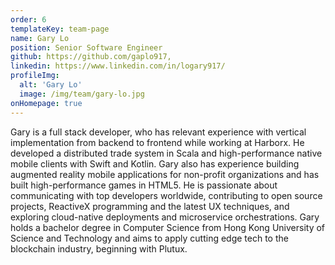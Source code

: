 ```yaml
---
order: 6
templateKey: team-page
name: Gary Lo
position: Senior Software Engineer
github: https://github.com/gaplo917,
linkedin: https://www.linkedin.com/in/logary917/
profileImg:
  alt: 'Gary Lo'
  image: /img/team/gary-lo.jpg
onHomepage: true
---
```

  Gary is a full stack developer, who has relevant experience with vertical implementation from backend to frontend while 
  working at Harborx. He developed a distributed trade system in Scala and high-performance native mobile clients with 
  Swift and Kotlin. Gary also has experience building augmented reality mobile applications for non-profit organizations 
  and has built high-performance games in HTML5. He is passionate about communicating with top developers worldwide, 
  contributing to open source projects, ReactiveX programming and the latest UX techniques, and exploring cloud-native 
  deployments and microservice orchestrations. Gary holds a bachelor degree in Computer Science from Hong Kong University 
  of Science and Technology and aims to apply cutting edge tech to the blockchain industry, beginning with Plutux.

